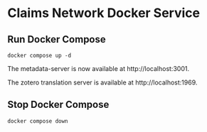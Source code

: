 # Claims Network Docker Service

## Run Docker Compose

```
docker compose up -d 
```

The metadata-server is now available at http://localhost:3001.

The zotero translation server is available at http://localhost:1969.

## Stop Docker Compose

```
docker compose down
```

